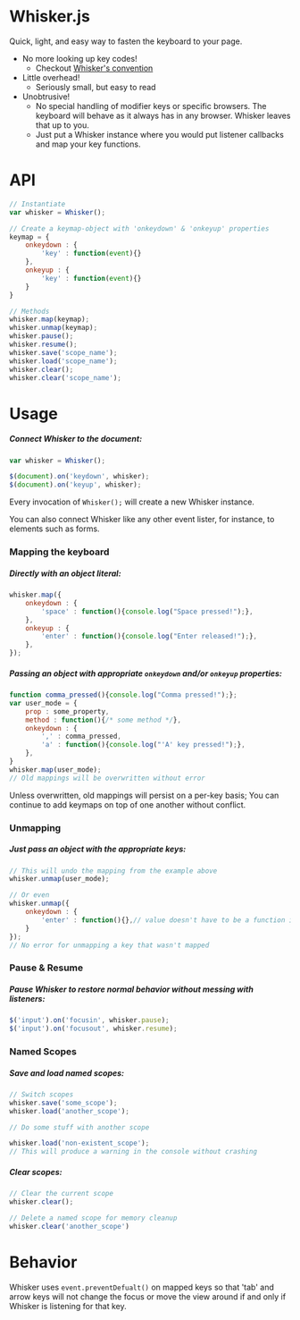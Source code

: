 # Whisker.js
Quick, light, and easy way to fasten the keyboard to your page.
* No more looking up key codes!
	- Checkout [Whisker's convention](https://github.com/JrFolk/Whisker.js/blob/master/keymap.js)
* Little overhead!
	- Seriously small, but easy to read
* Unobtrusive!
	- No special handling of modifier keys or specific browsers.  The keyboard will behave as it always has in any browser.  Whisker leaves that up to you.
	- Just put a Whisker instance where you would put listener callbacks and map your key functions.

# API
```javascript
// Instantiate
var whisker = Whisker();

// Create a keymap-object with 'onkeydown' & 'onkeyup' properties
keymap = {
	onkeydown : {
		'key' : function(event){}
	},
	onkeyup : {
		'key' : function(event){}
	}
}

// Methods
whisker.map(keymap);
whisker.unmap(keymap);
whisker.pause();
whisker.resume();
whisker.save('scope_name');
whisker.load('scope_name');
whisker.clear();
whisker.clear('scope_name');
```

# Usage

##### Connect Whisker to the document:
```javascript
var whisker = Whisker();

$(document).on('keydown', whisker);
$(document).on('keyup', whisker);
```
Every invocation of `Whisker();` will create a new Whisker instance.

You can also connect Whisker like any other event lister, for instance, to elements such as forms.


### Mapping the keyboard

##### Directly with an object literal:
```Javascript
whisker.map({
	onkeydown : {
		'space' : function(){console.log("Space pressed!");},
	},
	onkeyup : {
		'enter' : function(){console.log("Enter released!");},
	},
});
```

##### Passing an object with appropriate `onkeydown` and/or `onkeyup` properties:
```Javascript
function comma_pressed(){console.log("Comma pressed!");};
var user_mode = {
	prop : some_property,
	method : function(){/* some method */},
	onkeydown : {
		',' : comma_pressed,
		'a' : function(){console.log("'A' key pressed!");},
	},
}
whisker.map(user_mode);
// Old mappings will be overwritten without error
```
Unless overwritten, old mappings will persist on a per-key basis; You can continue to add keymaps on top of one another without conflict.

### Unmapping

##### Just pass an object with the appropriate keys:
```Javascript
// This will undo the mapping from the example above
whisker.unmap(user_mode);

// Or even
whisker.unmap({
	onkeydown : {
		'enter' : function(){},// value doesn't have to be a function in this case
	}
});
// No error for unmapping a key that wasn't mapped
```

### Pause & Resume

##### Pause Whisker to restore normal behavior without messing with listeners:
```Javascript
$('input').on('focusin', whisker.pause);
$('input').on('focusout', whisker.resume);
```

### Named Scopes

##### Save and load named scopes:
```Javascript
// Switch scopes
whisker.save('some_scope');
whisker.load('another_scope');

// Do some stuff with another scope

whisker.load('non-existent_scope');
// This will produce a warning in the console without crashing
```
##### Clear scopes:
```Javascript
// Clear the current scope
whisker.clear();

// Delete a named scope for memory cleanup
whisker.clear('another_scope')
```

# Behavior
Whisker uses `event.preventDefualt()` on mapped keys so that 'tab' and arrow keys will not change the focus or
move the view around if and only if Whisker is listening for that key.

